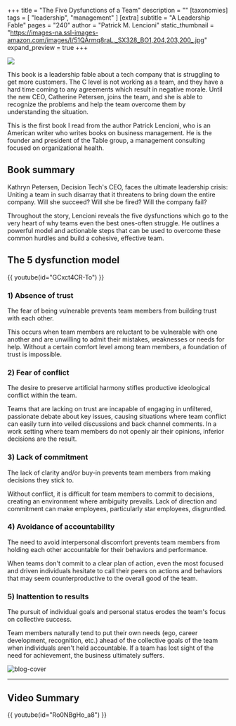 +++
title = "The Five Dysfunctions of a Team"
description = ""
[taxonomies]
tags = [ "leadership", "management" ]
[extra]
subtitle = "A Leadership Fable"
pages = "240"
author = "Patrick M. Lencioni"
static_thumbnail = "https://images-na.ssl-images-amazon.com/images/I/51QArmq8raL._SX328_BO1,204,203,200_.jpg"
expand_preview = true
+++

<a target="_blank" href="https://amzn.to/338GDiB">
    <img border="0" src="https://images-na.ssl-images-amazon.com/images/I/51QArmq8raL._SX328_BO1,204,203,200_.jpg" >
</a>

This book is a leadership fable about a tech company that is struggling to get more customers. The C level is not
working as a team, and they have a hard time coming to any agreements which result in negative morale. Until the new
CEO, Catherine Petersen, joins the team, and she is able to recognize the problems and help the team overcome them by
understanding the situation.

<!-- more -->

This is the first book I read from the author Patrick Lencioni, who is an American writer who writes books on business
management. He is the founder and president of the Table group, a management consulting focused on organizational
health.

## Book summary

Kathryn Petersen, Decision Tech's CEO, faces the ultimate leadership crisis: Uniting a team in such disarray that it
threatens to bring down the entire company. Will she succeed? Will she be fired? Will the company fail?

Throughout the story, Lencioni reveals the five dysfunctions which go to the very heart of why teams even the best
ones-often struggle. He outlines a powerful model and actionable steps that can be used to overcome these common hurdles
and build a cohesive, effective team.

## The 5 dysfunction model

{{ youtube(id="GCxct4CR-To") }}

### 1) Absence of trust

The fear of being vulnerable prevents team members from building trust with each other.

This occurs when team members are reluctant to be vulnerable with one another and are unwilling to admit their mistakes,
weaknesses or needs for help. Without a certain comfort level among team members, a foundation of trust is impossible.

### 2) Fear of conflict

The desire to preserve artificial harmony stifles productive ideological conflict within the team.

Teams that are lacking on trust are incapable of engaging in unfiltered, passionate debate about key issues, causing
situations where team conflict can easily turn into veiled discussions and back channel comments. In a work setting
where team members do not openly air their opinions, inferior decisions are the result.

### 3) Lack of commitment

The lack of clarity and/or buy-in prevents team members from making decisions they stick to.

Without conflict, it is difficult for team members to commit to decisions, creating an environment where ambiguity
prevails. Lack of direction and commitment can make employees, particularly star employees, disgruntled.

### 4) Avoidance of accountability

The need to avoid interpersonal discomfort prevents team members from holding each other accountable for their behaviors
and performance.

When teams don't commit to a clear plan of action, even the most focused and driven individuals hesitate to call their
peers on actions and behaviors that may seem counterproductive to the overall good of the team.

### 5) Inattention to results

The pursuit of individual goals and personal status erodes the team's focus on collective success.

Team members naturally tend to put their own needs (ego, career development, recognition, etc.) ahead of the collective
goals of the team when individuals aren't held accountable. If a team has lost sight of the need for achievement, the
business ultimately suffers.

![blog-cover](/images/readings/2021-12-07/the-model.jpg)

---

## Video Summary

{{ youtube(id="Ro0NBgHo_a8") }}
